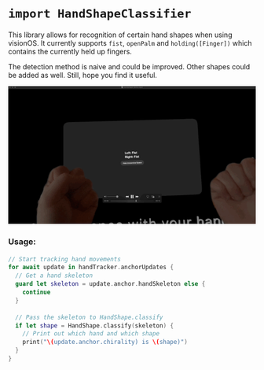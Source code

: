 # `import HandShapeClassifier`

This library allows for recognition of certain hand shapes when using visionOS. It
currently supports `fist`, `openPalm` and `holding([Finger])` which contains the currently
held up fingers.

The detection method is naive and could be improved. Other shapes could be added as well.
Still, hope you find it useful.

![gif demo of the example app](https://github.com/nakajima/HandShapeClassifier/blob/main/handdemo.gif?raw=true)

### Usage:

```swift
// Start tracking hand movements
for await update in handTracker.anchorUpdates {
  // Get a hand skeleton
  guard let skeleton = update.anchor.handSkeleton else {
    continue
  }

  // Pass the skeleton to HandShape.classify
  if let shape = HandShape.classify(skeleton) {
    // Print out which hand and which shape
    print("\(update.anchor.chirality) is \(shape)")
  }
}
```
